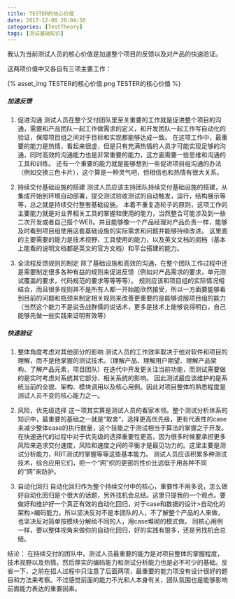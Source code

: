 ```yaml
---
title: TESTER的核心价值
date: 2017-12-08 20:04:50
categories: [TestTheory]
tags: [测试基础知识]
---
```


我认为当前测试人员的核心价值是加速整个项目的反馈以及对产品的快速验证。

这两项价值中又各自有三项主要工作：

  <!--more-->

{% asset_img TESTER的核心价值.png TESTER的核心价值 %}

##### 加速反馈

1. 促进沟通
测试人员在整个交付团队里至关重要的工作就是促进整个项目的沟通，需要和产品团队一起工作做需求的定义，和开发团队一起工作写自动化的验证，保障项目组之间对于目标和实现都能够达成一致。
在这项工作中，最重要的能力是热情，看起来很虚，但是只有充满热情的人员才可能实现足够的沟通，同时高效的沟通能力也是非常重要的能力，这方面需要一些思维和沟通的工具和训练。
还有一个重要的能力就是能够想到一些促进项目组沟通的办法（例如交换三色卡片），这个算是一种灵气吧，但相信也和热情有很大关系。

2. 持续交付基础设施的搭建
测试人员应该主持团队持续交付基础设施的搭建，从集成开始到环境自动部署，提交测试验收测试的自动触发，运行，结构展示等等，总之就是持续交付整套基础设施。
本着不重复造轮子的原则，这项工作的主要能力就是对业界相关工具的掌握和使用的能力，当然整合可能涉及到一些二次开发或者自己搭个WEB。并且能够像一个产品经理对产品负责一样，能够及时看到项目组使用这套基础设施的实际需求和问题并能够持续改进。
这里面的主要需要的能力是技术视野、工具使用的能力，以及英文文档的阅档（基本上能看的说明文档都是英文的官方文档）和平台搭建的能力。

3. 全流程反馈规则的制定
除了基础设施和高效的沟通，在整个团队工作过程中还是需要制定很多各种有益的规则来促进反馈（例如对产品需求的要求，单元测试覆盖的要求，代码规范的要求等等等等）。
规则应该和项目组的实际情况相结合，而且很多规则并不是所有人都一开始能欣然接受，所以一方面要能够看到目前的问题和瓶颈来制定相关规则来改善更重要的是能够说服项目组的能力（当然这个能力不是说舌战群儒的说话术，更多是技术上能够说得明白，自己能够先做一些实践来证明有效等）



##### 快速验证

1. 整体角度考虑对其他部分的影响
测试人员的工作效率取决于他对软件和项目的理解，而不是他掌握的测试技术。（理解产品、理解用户期望、理解产品架构、了解产品元素，项目团队）在迭代中开发更关注当前功能，而测试需要做的是实时考虑对系统其它部分、相关系统的影响。
因此测试最应该维护的是系统当前的全貌、架构、模块调用以及核心用例。因此对项目整体的熟悉程度是测试人员不变的核心能力之一。

2. 风险，优先级选择
这一项其实算是测试人员的看家本领。整个测试分析体系的知识中，最重要的基础之一就是“取舍”，选择更高优先级，更有代表性的case来减少整体case的执行数量，这个技能之于测试相当于算法的掌握之于开发。
在快速迭代的过程中对于优先级的选择重要性更高，因为很多时候要承担更多风险来追求交付速度，风险和速度之间的平衡才是最见功力的。这里主要是测试分析能力，RBT测试的掌握等等这些基本能力。
测试人员应该积累多种测试技术，综合应用它们，把一个“网”织的更密的性价比远低于用各种不同的“网”来防护。

3. 自动化回归
自动化回归作为整个持续交付中的核心，重要性不用多说，怎么做好自动化回归是个很大的话题，另外找机会总结。这里只提我的一个观点。要做好和维护好一个真正有效的自动化回归，对于case和数据的设计>自动化的架构>编码能力。所以坚决反对不是本团队的人，不了解整个产品的人来做，也坚决反对简单按模块分解给不同的人，用case堆砌的模式做。
同核心用例一样，要以整体视角来做你的自动化回归，好的实践有狠多，还是另找机会总结。


结论：
在持续交付的团队中，测试人员最重要的能力是对项目整体的掌握程度，技术视野以及热情。然后厚实的编码能力和测试分析能力也是必不可少的基础。反省一下，之前在招人过程中只注意了后面两项，最重要的能力项没有设计很好的题目和方法来考察。不过感觉前面的能力不光和人本身有关，团队氛围也是能够影响前面能力表达的重要因素。